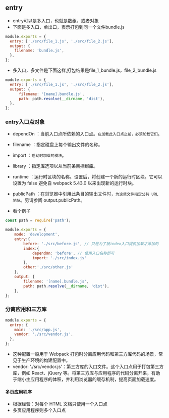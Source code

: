 ## entry
* entry可以是多入口，也就是数组，或者对象
* 下面是多入口，单出口，表示打包到同一个文件bundle.js
```javascript
module.exports = {
  entry: ['./src/file_1.js', './src/file_2.js'],
  output: {
    filename: 'bundle.js',
  },
};
```
* 多入口，多文件是下面这样,打包结果是file_1_bundle.js，file_2_bundle.js
```javascript
module.exports = {
  entry: ['./src/file_1.js', './src/file_2.js'],
  output: {
      filename: '[name].bundle.js',
      path: path.resolve(__dirname, 'dist'),
  },
};
```

### entry入口点对象
* dependOn ：当前入口点所依赖的入口点。`在加载此入口点之前，必须加载它们`。
* filename ：指定磁盘上每个输出文件的名称。
* import ：`启动时加载的模块`。
* library ：指定库选项以从当前条目捆绑库。
* runtime ：运行时区块的名称。设置后，将创建一个新的运行时区块。它可以设置为 false 避免自 webpack 5.43.0 以来出现新的运行时块。
* publicPath ：在浏览器中引用此条目的输出文件时，`为这些文件指定公共 URL 地址`。另请参阅 output.publicPath。
  
* 看个例子
```javascript
const path = require('path');

module.exports = {
    mode: 'development',
    entry:{
        before: './src/before.js', // 只是为了被index入口提前加载才添加的
        index:{
            dependOn: 'before', // 使用入口名称即可
            import: './src/index.js'
        },
        other:'./src/other.js'
    },
    output: {
        filename: '[name].bundle.js',
        path: path.resolve(__dirname, 'dist'),
    },
};
```

### 分离应用和三方库
```javascript
module.exports = {
  entry: {
    main: './src/app.js',
    vendor: './src/vendor.js',
  },
};
```
* 这种配置一般用于 Webpack 打包时分离应用代码和第三方库代码的场景，常见于生产环境的构建配置中。
* vendor: './src/vendor.js'：第三方库的入口文件。这个入口点用于打包第三方库，例如 React、jQuery 等。将第三方库与应用程序的代码分离开来，有助于缩小主应用程序的体积，并利用浏览器的缓存机制，提高页面加载速度。

#### 多页应用程序
* 根据经验：对每个 HTML 文档只使用一个入口点
* 多页应用程序则多个入口点

